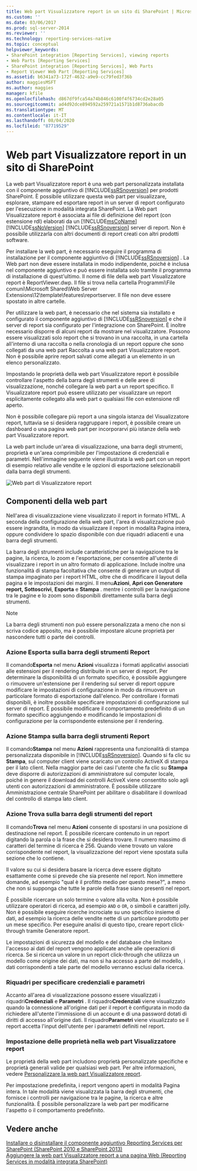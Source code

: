 ```yaml
---
title: Web part Visualizzatore report in un sito di SharePoint | Microsoft Docs
ms.custom: ''
ms.date: 03/06/2017
ms.prod: sql-server-2014
ms.reviewer: ''
ms.technology: reporting-services-native
ms.topic: conceptual
helpviewer_keywords:
- SharePoint integration [Reporting Services], viewing reports
- Web Parts [Reporting Services]
- SharePoint integration [Reporting Services], Web Parts
- Report Viewer Web Part [Reporting Services]
ms.assetid: b6341a73-172f-4632-a9e9-cc79fed3f36b
author: maggiesMSFT
ms.author: maggies
manager: kfile
ms.openlocfilehash: d867df9fca54a74b846c6100f4f6734cd2e28a05
ms.sourcegitcommit: ad4d92dce894592a259721a1571b1d8736abacdb
ms.translationtype: MT
ms.contentlocale: it-IT
ms.lasthandoff: 08/04/2020
ms.locfileid: "87719529"
---
```

# <a name="report-viewer-web-part-on-a-sharepoint-site"></a>Web part Visualizzatore report in un sito di SharePoint
  La web part Visualizzatore report è una web part personalizzata installata con il componente aggiuntivo di [!INCLUDE[ssRSnoversion](../includes/ssrsnoversion-md.md)] per prodotti SharePoint. È possibile utilizzare questa web part per visualizzare, esplorare, stampare ed esportare report in un server di report configurato per l'esecuzione in modalità integrata SharePoint. La Web part Visualizzatore report è associata ai file di definizione del report (con estensione rdl) elaborati da un [!INCLUDE[msCoName](../includes/msconame-md.md)] [!INCLUDE[ssNoVersion](../includes/ssnoversion-md.md)] [!INCLUDE[ssRSnoversion](../includes/ssrsnoversion-md.md)] server di report. Non è possibile utilizzarla con altri documenti di report creati con altri prodotti software.  
  
 Per installare la web part, è necessario eseguire il programma di installazione per il componente aggiuntivo di [!INCLUDE[ssRSnoversion](../includes/ssrsnoversion-md.md)] . La Web part non deve essere installata in modo indipendente, poiché è inclusa nel componente aggiuntivo e può essere installata solo tramite il programma di installazione di quest'ultimo. Il nome di file della web part Visualizzatore report è ReportViewer.dwp. Il file si trova nella cartella Programmi\File comuni\Microsoft Shared\Web Server Extensions\12\template\features\reportserver. Il file non deve essere spostato in altre cartelle.  
  
 Per utilizzare la web part, è necessario che nel sistema sia installato e configurato il componente aggiuntivo di [!INCLUDE[ssRSnoversion](../includes/ssrsnoversion-md.md)] e che il server di report sia configurato per l'integrazione con SharePoint. È inoltre necessario disporre di alcuni report da mostrare nel visualizzatore. Possono essere visualizzati solo report che si trovano in una raccolta, in una cartella all'interno di una raccolta o nella cronologia di un report oppure che sono collegati da una web part Raccolta a una web part Visualizzatore report. Non è possibile aprire report salvati come allegati a un elemento in un elenco personalizzato.  
  
 Impostando le proprietà della web part Visualizzatore report è possibile controllare l'aspetto della barra degli strumenti e delle aree di visualizzazione, nonché collegare la web part a un report specifico. Il Visualizzatore report può essere utilizzato per visualizzare un report esplicitamente collegato alla web part o qualsiasi file con estensione rdl aperto.  
  
 Non è possibile collegare più report a una singola istanza del Visualizzatore report, tuttavia se si desidera raggruppare i report, è possibile creare un dashboard o una pagina web part per incorporarvi più istanze della web part Visualizzatore report.  
  
 La web part include un'area di visualizzazione, una barra degli strumenti, proprietà e un'area comprimibile per l'impostazione di credenziali e parametri. Nell'immagine seguente viene illustrata la web part con un report di esempio relativo alle vendite e le opzioni di esportazione selezionabili dalla barra degli strumenti.  
  
 ![Web part di Visualizzatore report](media/rs-sharepointrvwebpart.gif "Web part di Visualizzatore report")  
  
## <a name="web-part-components"></a>Componenti della web part  
 Nell'area di visualizzazione viene visualizzato il report in formato HTML. A seconda della configurazione della web part, l'area di visualizzazione può essere ingrandita, in modo da visualizzare il report in modalità Pagina intera, oppure condividere lo spazio disponibile con due riquadri adiacenti e una barra degli strumenti.  
  
 La barra degli strumenti include caratteristiche per la navigazione tra le pagine, la ricerca, lo zoom e l'esportazione, per consentire all'utente di visualizzare i report in un altro formato di applicazione. Include inoltre una funzionalità di stampa facoltativa che consente di generare un output di stampa impaginato per i report HTML, oltre che di modificare il layout della pagina e le impostazioni dei margini. Il menu**Azioni**, **Apri con Generatore report, Sottoscrivi**, **Esporta** e **Stampa** . mentre i controlli per la navigazione tra le pagine e lo zoom sono disponibili direttamente sulla barra degli strumenti.  
  
> [!NOTE]  
>  La barra degli strumenti non può essere personalizzata a meno che non si scriva codice apposito, ma è possibile impostare alcune proprietà per nascondere tutti o parte dei controlli.  
  
### <a name="export-action-on-the-report-toolbar"></a>Azione Esporta sulla barra degli strumenti Report  
 Il comando**Esporta** nel menu **Azioni** visualizza i formati applicativi associati alle estensioni per il rendering distribuite in un server di report. Per determinare la disponibilità di un formato specifico, è possibile aggiungere o rimuovere un'estensione per il rendering sul server di report oppure modificare le impostazioni di configurazione in modo da rimuovere un particolare formato di esportazione dall'elenco. Per controllare i formati disponibili, è inoltre possibile specificare impostazioni di configurazione sul server di report. È possibile modificare il comportamento predefinito di un formato specifico aggiungendo e modificando le impostazioni di configurazione per la corrispondente estensione per il rendering.  
  
### <a name="print-action-on-the-report-toolbar"></a>Azione Stampa sulla barra degli strumenti Report  
 Il comando**Stampa** nel menu **Azioni** rappresenta una funzionalità di stampa personalizzata disponibile in [!INCLUDE[ssRSnoversion](../includes/ssrsnoversion-md.md)]. Quando si fa clic su **Stampa**, sul computer client viene scaricato un controllo ActiveX di stampa per il lato client. Nella maggior parte dei casi l'utente che fa clic su **Stampa** deve disporre di autorizzazioni di amministratore sul computer locale, poiché in genere il download dei controlli ActiveX viene consentito solo agli utenti con autorizzazioni di amministratore. È possibile utilizzare Amministrazione centrale SharePoint per abilitare o disabilitare il download del controllo di stampa lato client.  
  
### <a name="find-action-on-the-report-toolbar"></a>Azione Trova sulla barra degli strumenti del report  
 Il comando**Trova** nel menu **Azioni** consente di spostarsi in una posizione di destinazione nel report. È possibile ricercare contenuto in un report digitando la parola o la frase che si desidera trovare. Il numero massimo di caratteri del termine di ricerca è 256. Quando viene trovato un valore corrispondente nel report, la visualizzazione del report viene spostata sulla sezione che lo contiene.  
  
 Il valore su cui si desidera basare la ricerca deve essere digitato esattamente come si prevede che sia presente nel report. Non immettere domande, ad esempio "qual è il profitto medio per questo mese?", a meno che non si supponga che tutte le parole della frase siano presenti nel report.  
  
 È possibile ricercare un solo termine o valore alla volta. Non è possibile utilizzare operatori di ricerca, ad esempio `AND` o `OR`, o simboli e caratteri jolly. Non è possibile eseguire ricerche incrociate su uno specifico insieme di dati, ad esempio la ricerca delle vendite nette di un particolare prodotto per un mese specifico. Per eseguire analisi di questo tipo, creare report click-through tramite Generatore report.  
  
 Le impostazioni di sicurezza del modello e del database che limitano l'accesso ai dati del report vengono applicate anche alle operazioni di ricerca. Se si ricerca un valore in un report click-through che utilizza un modello come origine dei dati, ma non si ha accesso a parte del modello, i dati corrispondenti a tale parte del modello verranno esclusi dalla ricerca.  
  
### <a name="panes-for-specifying-credentials-and-parameters"></a>Riquadri per specificare credenziali e parametri  
 Accanto all'area di visualizzazione possono essere visualizzati i riquadri**Credenziali** e **Parametri** . Il riquadro**Credenziali** viene visualizzato quando la connessione all'origine dati per il report è configurata in modo da richiedere all'utente l'immissione di un account e di una password dotati di diritti di accesso all'origine dati. Il riquadro**Parametri** viene visualizzato se il report accetta l'input dell'utente per i parametri definiti nel report.  
  
### <a name="setting-properties-on-the-report-viewer-web-part"></a>Impostazione delle proprietà nella web part Visualizzatore report  
 Le proprietà della web part includono proprietà personalizzate specifiche e proprietà generali valide per qualsiasi web part. Per altre informazioni, vedere [Personalizzare la web part Visualizzatore report](../../2014/reporting-services/customize-the-report-viewer-web-part.md).  
  
 Per impostazione predefinita, i report vengono aperti in modalità Pagina intera. In tale modalità viene visualizzata la barra degli strumenti, che fornisce i controlli per navigazione tra le pagine, la ricerca e altre funzionalità. È possibile personalizzare la web part per modificarne l'aspetto o il comportamento predefinito.  
  
## <a name="see-also"></a>Vedere anche  
 [Installare o disinstallare il componente aggiuntivo Reporting Services per SharePoint &#40;SharePoint 2010 e SharePoint 2013&#41;](install-windows/install-or-uninstall-the-reporting-services-add-in-for-sharepoint.md)   
 [Aggiungere la web part Visualizzatore report a una pagina Web &#40;Reporting Services in modalità integrata SharePoint&#41;](report-server-sharepoint/add-reporting-services-content-types-to-a-sharepoint-library.md)  
  
  
